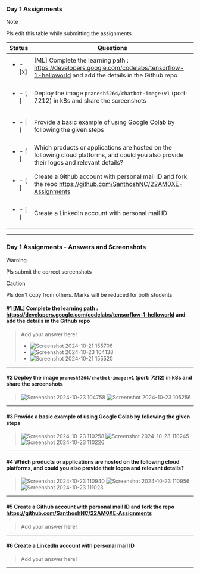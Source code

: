 ### Day 1 Assignments

> [!NOTE]
> Pls edit this table while submitting the assignments

| Status         | Questions     | 
|----------------|---------------|
| <ul><li>- [x] </li></ul> | [ML] Complete the learning path : https://developers.google.com/codelabs/tensorflow-1-helloworld and add the details in the Github repo |
| <ul><li>- [ ] </li></ul> | Deploy the image `pranesh5264/chatbot-image:v1` (port: 7212) in k8s and share the screenshots |
| <ul><li>- [ ] </li></ul> | Provide a basic example of using Google Colab by following the given steps  |
| <ul><li>- [ ] </li></ul> | Which products or applications are hosted on the following cloud platforms, and could you also provide their logos and relevant details?  |
| <ul><li>- [ ] </li></ul> | Create a Github account with personal mail ID and fork the repo https://github.com/SanthoshNC/22AM0XE-Assignments  |
| <ul><li>- [ ] </li></ul> | Create a LinkedIn account with personal mail ID  |


***

### Day 1 Assignments - Answers and Screenshots

> [!WARNING]
> Pls submit the correct screenshots

> [!CAUTION]
> Pls don't copy from others. Marks will be reduced for both students

#### #1 [ML] Complete the learning path : https://developers.google.com/codelabs/tensorflow-1-helloworld and add the details in the Github repo
> Add your answer here!
> - ![Screenshot 2024-10-21 155706](https://github.com/user-attachments/assets/9946fddf-907d-4712-a2b1-fc437cf8b39c)
> - ![Screenshot 2024-10-23 104138](https://github.com/user-attachments/assets/398d6916-c314-4b19-bbfb-86ab38e90667)
> - ![Screenshot 2024-10-21 155520](https://github.com/user-attachments/assets/d6dd6680-4d34-46e5-be97-e41365e692b8)


***

#### #2 Deploy the image `pranesh5264/chatbot-image:v1` (port: 7212) in k8s and share the screenshots
> ![Screenshot 2024-10-23 104758](https://github.com/user-attachments/assets/81da8b4c-b0b0-4363-b21e-0d4cdeb4cc55)
> ![Screenshot 2024-10-23 105256](https://github.com/user-attachments/assets/7dd59d96-3a88-46b2-aa84-624ba666516c)



***

#### #3 Provide a basic example of using Google Colab by following the given steps
> ![Screenshot 2024-10-23 110258](https://github.com/user-attachments/assets/806be463-db6c-4779-9ffe-e7b0f7754eac)
> ![Screenshot 2024-10-23 110245](https://github.com/user-attachments/assets/7a37061a-1af6-45ee-98d3-b48bd789cf82)
> ![Screenshot 2024-10-23 110226](https://github.com/user-attachments/assets/58c77d0a-1ba2-4a3e-91d2-ec9b2adc4884)



***

#### #4 Which products or applications are hosted on the following cloud platforms, and could you also provide their logos and relevant details? 


> ![Screenshot 2024-10-23 110940](https://github.com/user-attachments/assets/82f8b040-e519-46d8-91d7-dbd595415840)
> ![Screenshot 2024-10-23 110956](https://github.com/user-attachments/assets/665d4abe-3ed8-4d19-949e-894f8820fd64)
> ![Screenshot 2024-10-23 111023](https://github.com/user-attachments/assets/7d2d1ea4-2a67-4295-a37b-a66fec3c86a3)




***

#### #5 Create a Github account with personal mail ID and fork the repo https://github.com/SanthoshNC/22AM0XE-Assignments
> Add your answer here!

***

#### #6 Create a LinkedIn account with personal mail ID
> Add your answer here!

***
